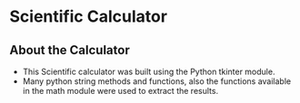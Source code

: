 # Scientific Calculator

## About the Calculator
 - This Scientific calculator was built using the Python tkinter module.
 - Many python string methods and functions, also the functions available in the math module were used to extract the results.
